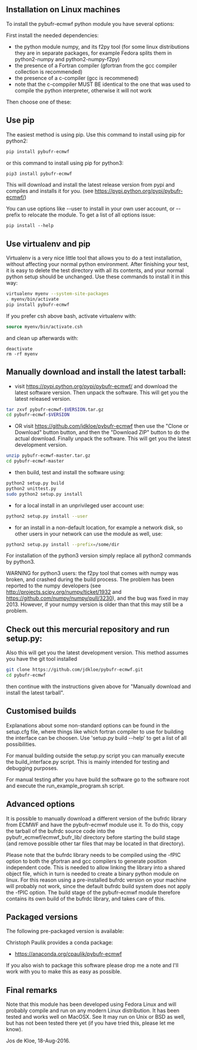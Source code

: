 ## Installation on Linux machines

To install the pybufr-ecmwf python module you have several options:

First install the needed dependencies:
* the python module numpy, and its f2py tool
  (for some linux distributions they are in separate packages,
   for example
   Fedora splits them in python2-numpy and python2-numpy-f2py)
* the presence of a Fortran compiler (gfortran from the gcc compiler 
  collection is recommended)
* the presence of a c-compiler (gcc is recommened)
* note that the c-comppiler MUST BE identical to the one that was
  used to compile the python interpreter, otherwise it will not work

Then choose one of these:

## Use pip

The easiest method is using pip.
Use this command to install using pip for python2:
```bash
pip install pybufr-ecmwf
```
or this command to install using pip for python3:
```bash
pip3 install pybufr-ecmwf
```

This will download and install the latest release version
from pypi and compiles and installs it for you.
(see https://pypi.python.org/pypi/pybufr-ecmwf/)

You can use options like --user to install in your own
user account, or --prefix to relocate the module.
To get a list of all options issue:
```
pip install --help
```

## Use virtualenv and pip

Virtualenv is a very nice little tool that allows you to do a test
installation, without affecting your normal python environment.
After finishing your test, it is easy to delete the test directory with
all its contents, and your normal python setup should be unchanged.
Use these commands to install it in this way:
```bash
virtualenv myenv --system-site-packages
. myenv/bin/activate
pip install pybufr-ecmwf
```
If you prefer csh above bash, activate virtualenv with:
```csh
source myenv/bin/activate.csh
```

and clean up afterwards with:
```
deactivate
rm -rf myenv
```

## Manually download and install the latest tarball:

* visit https://pypi.python.org/pypi/pybufr-ecmwf/
  and download the latest software version.
  Then unpack the software.
  This will get you the latest released version.
```bash
tar zxvf pybufr-ecmwf-$VERSION.tar.gz
cd pybufr-ecmwf-$VERSION
```
* OR visit https://github.com/jdkloe/pybufr-ecmwf
  then use the "Clone or Download" button button,
  and then the "Download ZIP" button to do the actual download.
  Finally unpack the software.
  This will get you the latest development version.
```bash
unzip pybufr-ecmwf-master.tar.gz
cd pybufr-ecmwf-master
```
* then build, test and install the software using:
```bash
python2 setup.py build
python2 unittest.py
sudo python2 setup.py install
```
* for a local install in an unprivileged user account use:
```bash
python2 setup.py install --user
```
* for an install in a non-default location, for example a network
  disk, so other users in your network can use the module as well, use:
```bash
python2 setup.py install --prefix=/some/dir
```

For installation of the python3 version simply replace
all python2 commands by python3.

WARNING for python3 users:
the f2py tool that comes with numpy was broken, and crashed during 
the build process.
The problem has been reported to the numpy developers (see
http://projects.scipy.org/numpy/ticket/1932 and
https://github.com/numpy/numpy/pull/3230), and the bug was fixed
in may 2013. However, if your numpy version is older than that this 
may still be a problem.

## Check out this mercurial repository and run setup.py:

Also this will get you the latest development version.
This method assumes you have the git tool installed

```bash
git clone https://github.com/jdkloe/pybufr-ecmwf.git
cd pybufr-ecmwf
```
then continue with the instructions given above for
"Manually download and install the latest tarball".

## Customised builds

Explanations about some non-standard options can be found in
the setup.cfg file, where things like which fortran compiler to use for
building the interface can be choosen.
Use 'setup.py build --help' to get a list of all possibilities.

For manual building outside the setup.py script you can manually execute 
the build_interface.py script. This is mainly intended for testing
and debugging purposes.

For manual testing after you have build the software
go to the software root and execute the run_example_program.sh script.

## Advanced options

It is possible to manually download a different version of the
bufrdc library from ECMWF and have the pybufr-ecmwf module use it.
To do this, copy the tarball of the bufrdc source code
into the pybufr_ecmwf/ecmwf_bufr_lib/ directory before starting
the build stage (and remove possible other tar files that may be located
in that directory).

Please note that the bufrdc library needs to be compiled using
the -fPIC option to both the gfortran and gcc compilers
to generate position independent code.
This is needed to allow linking the library into a shared object file,
which in turn is needed to create a binary python module on linux.
For this reason using a pre-installed bufrdc version on your
machine will probably not work, since the default bufrdc build
system does not apply the -fPIC option.
The build stage of the pybufr-ecmwf module therefore contains its
own build of the bufrdc library, and takes care of this.

## Packaged versions

The following pre-packaged version is available:

Christoph Paulik provides a conda package:
* https://anaconda.org/cpaulik/pybufr-ecmwf

If you also wish to package this software please drop me a note
and I'll work with you to make this as easy as possible.

## Final remarks

Note that this module has been developed using Fedora Linux and will
probably compile and run on any modern Linux distribution.
It has been tested and works well on MacOSX.
See 
It may run on Unix or BSD as well, but has not been tested there yet
(if you have tried this, please let me know).

Jos de Kloe, 18-Aug-2016.
